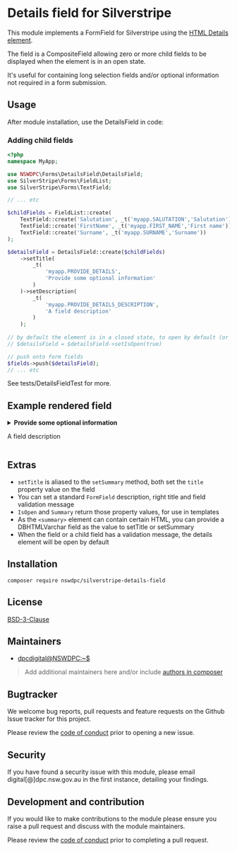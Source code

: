 # Details field for Silverstripe

This module implements a FormField for Silverstripe using the [HTML Details element](https://developer.mozilla.org/en-US/docs/Web/HTML/Element/details).

The field is a CompositeField allowing zero or more child fields to be displayed when the element is in an open state.

It's useful for containing long selection fields and/or optional information not required in a form submission.

## Usage

After module installation, use the DetailsField in code:

### Adding child fields

```php
<?php
namespace MyApp;

use NSWDPC\Forms\DetailsField\DetailsField;
use SilverStripe\Forms\FieldList;
use SilverStripe\Forms\TextField;

// ... etc

$childFields = FieldList::create(
    TextField::create('Salutation', _t('myapp.SALUTATION','Salutation')),
    TextField::create('FirstName', _t('myapp.FIRST_NAME','First name')),
    TextField::create('Surname', _t('myapp.SURNAME','Surname'))
);

$detailsField = DetailsField::create($childFields)
    ->setTitle(
        _t(
            'myapp.PROVIDE_DETAILS',
            'Provide some optional information'
        )
    )->setDescription(
        _t(
            'myapp.PROVIDE_DETAILS_DESCRIPTION',
            'A field description'
        )
    );
    
// by default the element is in a closed state, to open by default (or when values are present in the child fields)
// $detailsField = $detailsField->setIsOpen(true)

// push onto form fields
$fields->push($detailsField);
// ... etc

```

See tests/DetailsFieldTest for more.

## Example rendered field

<details>
    <summary><strong>Provide some optional information</strong>
    <p class="description">A field description</p>
    </summary>
    <div><label><strong>Salutation</strong> <input type="text" name="Salutation"></label></div>
    <div><label><strong>First name</strong> <input type="text" name="FirstName"></label></div>
    <div><label><strong>Surname</strong> <input type="text" name="Surname"></label></div>
</details>

## Extras

+ `setTitle` is aliased to the `setSummary` method, both set the `title` property value on the field
+ You can set a standard `FormField` description, right title and field validation message
+ `IsOpen` and `Summary` return those property values, for use in templates
+ As the `<summary>` element can contain certain HTML, you can provide a DBHTMLVarchar field as the value to setTitle or setSummary
+ When the field or a child field has a validation message, the details element will be open by default

## Installation

```shell
composer require nswdpc/silverstripe-details-field
```

## License

[BSD-3-Clause](./LICENSE.md)

## Maintainers

+ [dpcdigital@NSWDPC:~$](https://dpc.nsw.gov.au)

> Add additional maintainers here and/or include [authors in composer](https://getcomposer.org/doc/04-schema.md#authors)

## Bugtracker

We welcome bug reports, pull requests and feature requests on the Github Issue tracker for this project.

Please review the [code of conduct](./code-of-conduct.md) prior to opening a new issue.

## Security

If you have found a security issue with this module, please email digital[@]dpc.nsw.gov.au in the first instance, detailing your findings.

## Development and contribution

If you would like to make contributions to the module please ensure you raise a pull request and discuss with the module maintainers.

Please review the [code of conduct](./code-of-conduct.md) prior to completing a pull request.
